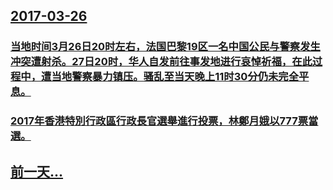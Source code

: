 ## [2017-03-26](/zh/news/2017/03/26/index.md)

### [ 当地时间3月26日20时左右，法国巴黎19区一名中国公民与警察发生冲突遭射杀。27日20时，华人自发前往事发地进行哀悼祈福，在此过程中，遭当地警察暴力镇压。骚乱至当天晚上11时30分仍未完全平息。](/zh/news/2017/03/26/当地时间3月26日20时左右-法国巴黎19区一名中国公民与警察发生冲突遭射杀-27日20时-华人自发前往事发地进行哀悼.md)
### [2017年香港特別行政區行政長官選舉進行投票，林鄭月娥以777票當選。 ](/zh/news/2017/03/26/2017年香港特別行政區行政長官選舉進行投票-林鄭月娥以777票當選.md)
## [前一天...](/zh/news/2017/03/25/index.md)

